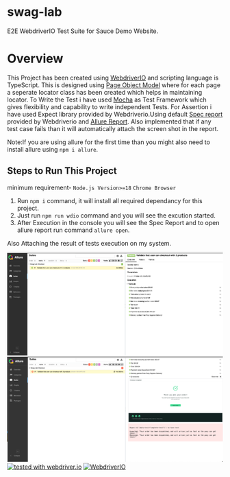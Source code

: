 # swag-lab
E2E WebdriverIO Test Suite for Sauce Demo Website.
# Overview
This Project has been created using [WebdriverIO](https://webdriver.io/) and scripting language is TypeScript. 
This is designed using [Page Object Model](https://webdriver.io/docs/pageobjects) where for each page a seperate locator class has been created which helps in maintaining locator.
To Write the Test i have used [Mocha](https://webdriver.io/docs/frameworks#using-mocha) as Test Framework which gives flexibility and capability to write independent Tests. For Assertion i have used Expect library provided by Webdriverio.Using default [Spec report](https://webdriver.io/docs/spec-reporter) provided by Webdriverio and [Allure Report](https://webdriver.io/docs/allure-reporter).
Also implemented that if any test case fails than it will automatically attach the screen shot in the report.

Note:If you are using allure for the first time than you might also need to install allure using ```npm i allure```.


## Steps to Run This Project
minimum requirement- ```Node.js Version>=18``` ```Chrome Browser```
1. Run ```npm i``` command, it will install all required dependancy for this project.
2. Just run ```npm run wdio``` command and you will see the excution started.
3. After Execution in the console you will see the Spec Report and to open allure report run command ```allure open```.

Also Attaching the result of tests execution on my system.

![result](/assets/result.png)
![failureReport](/assets/failureResult.png)
[![tested with webdriver.io](https://img.shields.io/badge/tested%20with-webdriver.io-%23ea5906)](https://webdriver.io/)
<a href="https://webdriver.io/">
    <img alt="WebdriverIO" src="https://img.shields.io/badge/tested%20with-webdriver.io-%23ea5906">
</a>